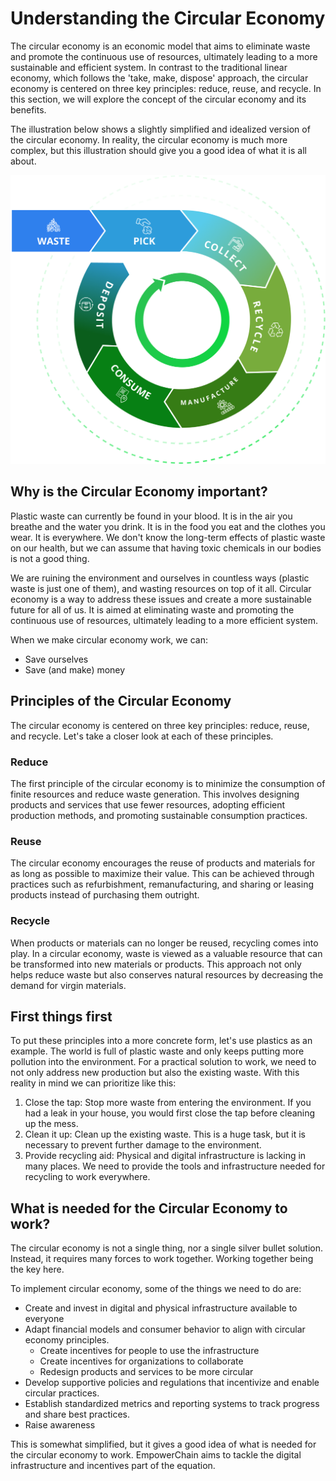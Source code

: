 # Understanding the Circular Economy

The circular economy is an economic model that aims to eliminate waste and promote the continuous use of resources, ultimately leading to a more sustainable and efficient system. In contrast to the traditional linear economy, which follows the 'take, make, dispose' approach, the circular economy is centered on three key principles: reduce, reuse, and recycle. In this section, we will explore the concept of the circular economy and its benefits.

The illustration below shows a slightly simplified and idealized version of the circular economy. 
In reality, the circular economy is much more complex, but this illustration should give you a good idea of what it is all about.

![Circular Economy](./circular-economy.png 'A circular economy aims to eliminate waste and promote the continuous use of resources')

## Why is the Circular Economy important?
Plastic waste can currently be found in your blood. It is in the air you breathe and the water you drink. It is in the food you eat and the clothes you wear. It is everywhere.
We don't know the long-term effects of plastic waste on our health, but we can assume that having toxic chemicals in our bodies is not a good thing.

We are ruining the environment and ourselves in countless ways (plastic waste is just one of them), and wasting resources on top of it all.
Circular economy is a way to address these issues and create a more sustainable future for all of us. 
It is aimed at eliminating waste and promoting the continuous use of resources, ultimately leading to a more efficient system.

When we make circular economy work, we can:
- Save ourselves
- Save (and make) money

## Principles of the Circular Economy
The circular economy is centered on three key principles: reduce, reuse, and recycle. Let's take a closer look at each of these principles.

### Reduce
The first principle of the circular economy is to minimize the consumption of finite resources and reduce waste generation. This involves designing products and services that use fewer resources, adopting efficient production methods, and promoting sustainable consumption practices.

### Reuse
The circular economy encourages the reuse of products and materials for as long as possible to maximize their value. This can be achieved through practices such as refurbishment, remanufacturing, and sharing or leasing products instead of purchasing them outright.

### Recycle
When products or materials can no longer be reused, recycling comes into play. In a circular economy, waste is viewed as a valuable resource that can be transformed into new materials or products. This approach not only helps reduce waste but also conserves natural resources by decreasing the demand for virgin materials.

## First things first
To put these principles into a more concrete form, let's use plastics as an example. The world is full of plastic waste and only keeps putting more pollution into the environment.
For a practical solution to work, we need to not only address new production but also the existing waste. With this reality in mind we can prioritize like this:
1. Close the tap: Stop more waste from entering the environment. If you had a leak in your house, you would first close the tap before cleaning up the mess.
2. Clean it up: Clean up the existing waste. This is a huge task, but it is necessary to prevent further damage to the environment.
3. Provide recycling aid: Physical and digital infrastructure is lacking in many places. We need to provide the tools and infrastructure needed for recycling to work everywhere.

## What is needed for the Circular Economy to work?
The circular economy is not a single thing, nor a single silver bullet solution. 
Instead, it requires many forces to work together. Working together being the key here.

To implement circular economy, some of the things we need to do are:
- Create and invest in digital and physical infrastructure available to everyone
- Adapt financial models and consumer behavior to align with circular economy principles.
  - Create incentives for people to use the infrastructure
  - Create incentives for organizations to collaborate
  - Redesign products and services to be more circular
- Develop supportive policies and regulations that incentivize and enable circular practices.
- Establish standardized metrics and reporting systems to track progress and share best practices.
- Raise awareness

This is somewhat simplified, but it gives a good idea of what is needed for the circular economy to work.
EmpowerChain aims to tackle the digital infrastructure and incentives part of the equation.
